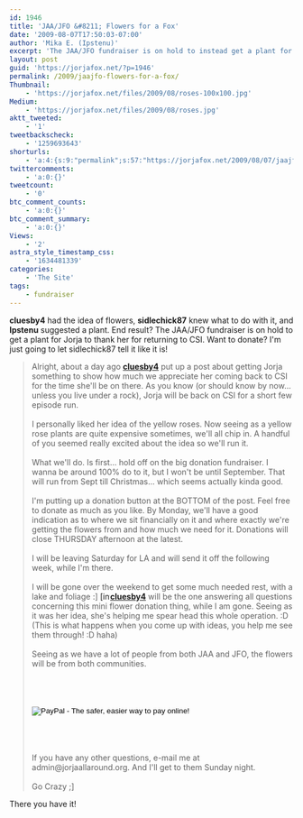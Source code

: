 ```yaml
---
id: 1946
title: 'JAA/JFO &#8211; Flowers for a Fox'
date: '2009-08-07T17:50:03-07:00'
author: 'Mika E. (Ipstenu)'
excerpt: 'The JAA/JFO fundraiser is on hold to instead get a plant for Jorja to thank her for returning to CSI. Want to chip in? Read on!'
layout: post
guid: 'https://jorjafox.net/?p=1946'
permalink: /2009/jaajfo-flowers-for-a-fox/
Thumbnail:
    - 'https://jorjafox.net/files/2009/08/roses-100x100.jpg'
Medium:
    - 'https://jorjafox.net/files/2009/08/roses.jpg'
aktt_tweeted:
    - '1'
tweetbackscheck:
    - '1259693643'
shorturls:
    - 'a:4:{s:9:"permalink";s:57:"https://jorjafox.net/2009/08/07/jaajfo-flowers-for-a-fox/";s:7:"tinyurl";s:25:"http://tinyurl.com/n56bxg";s:4:"isgd";s:18:"http://is.gd/533RJ";s:5:"bitly";s:19:"http://bit.ly/Tksnz";}'
twittercomments:
    - 'a:0:{}'
tweetcount:
    - '0'
btc_comment_counts:
    - 'a:0:{}'
btc_comment_summary:
    - 'a:0:{}'
Views:
    - '2'
astra_style_timestamp_css:
    - '1634481339'
categories:
    - 'The Site'
tags:
    - fundraiser
---
```


<strong>cluesby4</strong> had the idea of flowers, <strong>sidlechick87</strong> knew what to do with it, and <strong>Ipstenu</strong> suggested a plant. End result? The JAA/JFO fundraiser is on hold to get a plant for Jorja to thank her for returning to CSI. Want to donate?  I'm just going to let sidlechick87 tell it like it is!

<blockquote>Alright, about a day ago <a href='http://cluesby4.livejournal.com/'><b>cluesby4</b></a> put up a post about getting Jorja something to show how much we appreciate her coming back to CSI for the time she'll be on there. As you know (or should know by now... unless you live under a rock), Jorja will be back on CSI for a short few episode run.<br /><br />I personally liked her idea of the yellow roses. Now seeing as a yellow rose plants are quite expensive sometimes, we'll all chip in. A handful of you seemed really excited about the idea so we'll run it.<br /><br />What we'll do. Is first... hold off on the big donation fundraiser. I wanna be around 100% do to it, but I won't be until September. That will run from Sept till Christmas... which seems actually kinda good.<br /><br />I'm putting up a donation button at the BOTTOM of the post. Feel free to donate as much as you like. By Monday, we'll have a good indication as to where we sit financially on it and where exactly we're getting the flowers from and how much we need for it. Donations will close THURSDAY afternoon at the latest.<br /><br />I will be leaving Saturday for LA and will send it off the following week, while I'm there.<br /><br />I will be gone over the weekend to get some much needed rest, with a lake and foliage :] <span class='ljuser  ljuser-name_cluesby4' lj:user='cluesby4' style='white-space: nowrap;'><a href='http://cluesby4.livejournal.com/profile'><img src='http://l-stat.livejournal.com/img/userinfo.gif' alt='[info]' width='17' height='17' style='vertical-align: bottom; border: 0; padding-right: 1px;' /></a><a href='http://cluesby4.livejournal.com/'><b>cluesby4</b></a></span> will be the one answering all questions concerning this mini flower donation thing, while I am gone. Seeing as it was her idea, she's helping me spear head this whole operation. :D (This is what happens when you come up with ideas, you help me see them through! :D haha)<br /><br />Seeing as we have a lot of people from both JAA and JFO, the flowers will be from both communities.<br /><br /><form action="https://www.paypal.com/cgi-bin/webscr" method="post"><br /><input type="hidden" name="cmd" value="_s-xclick"/><br /><input type="hidden" name="hosted_button_id" value="7339458"/><br /><input type="image" src="https://www.paypal.com/en_US/i/btn/btn_donateCC_LG.gif" border="0" name="submit" alt="PayPal - The safer, easier way to pay online!"/><br /><img alt="" border="0" src="https://www.paypal.com/en_US/i/scr/pixel.gif" width="1" height="1"/><br /></form><br /><br /><br />If you have any other questions, e-mail me at admin@jorjaallaround.org. And I'll get to them Sunday night.<br /><br />Go Crazy ;]
</blockquote>

There you have it!